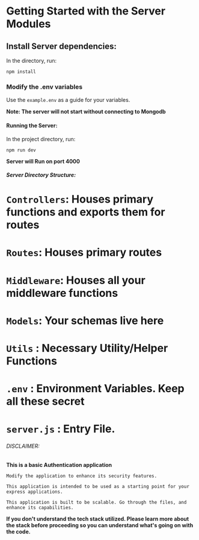 # Getting Started with the Server Modules

## Install Server dependencies: 
In the directory, run:

`npm install`

### Modify the .env variables

Use the `example.env` as a guide for your variables. 

**Note: The server will not start without connecting to Mongodb** 


#### Running the Server: 
In the project directory, run: 

`npm run dev`

**Server will Run on port 4000**


##### Server Directory Structure: 

# `Controllers`: Houses primary functions and exports them for routes
# `Routes`: Houses primary routes
# `Middleware`: Houses all your middleware functions
# `Models`: Your schemas live here
# `Utils` : Necessary Utility/Helper Functions
# `.env` : Environment Variables. Keep all these secret
# `server.js` : Entry File.


###### DISCLAIMER: 

**This is a basic Authentication application**

`Modify the application to enhance its security features.`

`This application is intended to be used as a starting point for your express applications.`

`This application is built to be scalable. Go through the files, and enhance its capabilities.`


**If you don't understand the tech stack utilized. Please learn more about the stack before proceeding so you can understand what's going on with the code.** 
